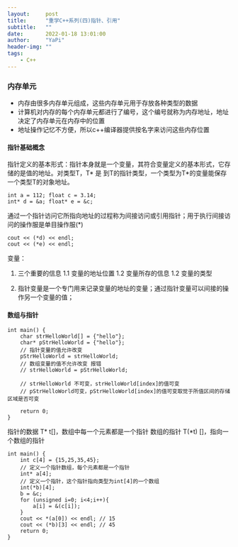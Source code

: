```yaml
---
layout:     post
title:      "重学C++系列(四)指针、引用"
subtitle:   ""
date:       2022-01-18 13:01:00
author:     "YaPi"
header-img: ""
tags:
    - C++
---
```


### 内存单元

- 内存由很多内存单元组成，这些内存单元用于存放各种类型的数据
- 计算机对内存的每个内存单元都进行了编号，这个编号就称为内存地址，地址决定了内存单元在内存中的位置
- 地址操作记忆不方便，所以c++编译器提供按名字来访问这些内存位置


#### 指针基础概念
指针定义的基本形式：指针本身就是一个变量，其符合变量定义的基本形式，它存储的是值的地址。对类型T，T* 是
到T的指针类型，一个类型为T*的变量能保存一个类型T的对象地址。

```text
int a = 112; float c = 3.14;
int* d = &a; float* e = &c;
```

通过一个指针访问它所指向地址的过程称为间接访问或引用指针；用于执行间接访问的操作服是单目操作服(*)

```text
cout << (*d) << endl;
cout << (*e) << endl;
```

变量：

1. 三个重要的信息
   1.1 变量的地址位置
   1.2 变量所存的信息
   1.2 变量的类型
   
2. 指针变量是一个专门用来记录变量的地址的变量；通过指针变量可以间接的操作另一个变量的值；

#### 数组与指针

```text
int main() {
    char strHelloWorld[] = {"hello"};
    char* pStrHelloWorld = {"hello"};
    // 指针变量的值允许改变
    pStrHelloWorld = strHelloWorld;
    // 数组变量的值不允许改变 报错
    // strHelloWorld = pStrHelloWorld;

    // strHelloWorld 不可变，strHelloWorld[index]的值可变
    // pStrHelloWorld可变，pStrHelloWorld[index]的值可变取觉于所值区间的存储区域是否可变

    return 0;
}
```

指针的数据 T* t[]，数组中每一个元素都是一个指针
数组的指针 T(*t) []，指向一个数组的指针

```text
int main() {
    int c[4] = {15,25,35,45};
    // 定义一个指针数组，每个元素都是一个指针
    int* a[4];
    // 定义一个指针，这个指针指向类型为int[4]的一个数组
    int(*b)[4];
    b = &c;
    for (unsigned i=0; i<4;i++){
        a[i] = &(c[i]);
    }
    cout << *(a[0]) << endl; // 15
    cout << (*b)[3] << endl; // 45
    return 0;
}
```